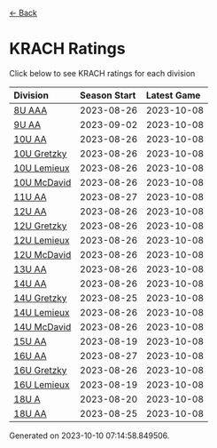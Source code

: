 [<- Back](../readme.md)
# KRACH Ratings
Click below to see KRACH ratings for each division

| Division | Season Start | Latest Game |
| :-- | :-- | :-- |
| [8U AAA](8U-AAA-ratings.md) | 2023-08-26 | 2023-10-08 |
| [9U AA](9U-AA-ratings.md) | 2023-09-02 | 2023-10-08 |
| [10U AA](10U-AA-ratings.md) | 2023-08-26 | 2023-10-08 |
| [10U Gretzky](10U-Gretzky-ratings.md) | 2023-08-26 | 2023-10-08 |
| [10U Lemieux](10U-Lemieux-ratings.md) | 2023-08-26 | 2023-10-08 |
| [10U McDavid](10U-McDavid-ratings.md) | 2023-08-26 | 2023-10-08 |
| [11U AA](11U-AA-ratings.md) | 2023-08-27 | 2023-10-08 |
| [12U AA](12U-AA-ratings.md) | 2023-08-26 | 2023-10-08 |
| [12U Gretzky](12U-Gretzky-ratings.md) | 2023-08-26 | 2023-10-08 |
| [12U Lemieux](12U-Lemieux-ratings.md) | 2023-08-26 | 2023-10-08 |
| [12U McDavid](12U-McDavid-ratings.md) | 2023-08-26 | 2023-10-08 |
| [13U AA](13U-AA-ratings.md) | 2023-08-26 | 2023-10-08 |
| [14U AA](14U-AA-ratings.md) | 2023-08-26 | 2023-10-08 |
| [14U Gretzky](14U-Gretzky-ratings.md) | 2023-08-25 | 2023-10-08 |
| [14U Lemieux](14U-Lemieux-ratings.md) | 2023-08-26 | 2023-10-08 |
| [14U McDavid](14U-McDavid-ratings.md) | 2023-08-26 | 2023-10-08 |
| [15U AA](15U-AA-ratings.md) | 2023-08-19 | 2023-10-08 |
| [16U AA](16U-AA-ratings.md) | 2023-08-27 | 2023-10-08 |
| [16U Gretzky](16U-Gretzky-ratings.md) | 2023-08-26 | 2023-10-08 |
| [16U Lemieux](16U-Lemieux-ratings.md) | 2023-08-19 | 2023-10-08 |
| [18U A](18U-A-ratings.md) | 2023-08-20 | 2023-10-08 |
| [18U AA](18U-AA-ratings.md) | 2023-08-25 | 2023-10-08 |

Generated on 2023-10-10 07:14:58.849506.
